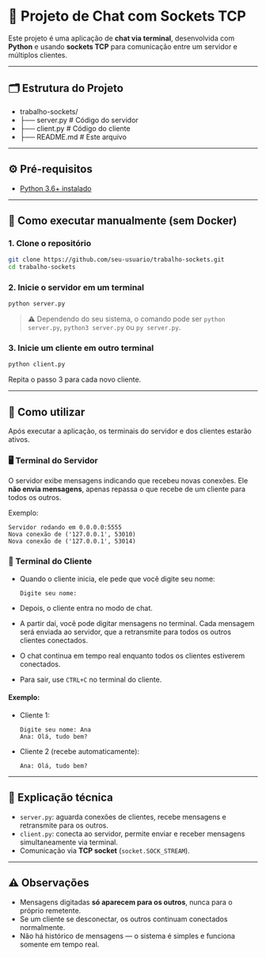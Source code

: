 # 💬 Projeto de Chat com Sockets TCP

Este projeto é uma aplicação de **chat via terminal**, desenvolvida com **Python** e usando **sockets TCP** para comunicação entre um servidor e múltiplos clientes.

---

## 🗂️ Estrutura do Projeto

* trabalho-sockets/
* ├── server.py # Código do servidor
* ├── client.py # Código do cliente
* ├── README.md # Este arquivo

---

## ⚙️ Pré-requisitos

* [Python 3.6+ instalado](https://www.python.org/downloads/)

---

## 🚀 Como executar manualmente (sem Docker)

### 1. Clone o repositório

```bash
git clone https://github.com/seu-usuario/trabalho-sockets.git
cd trabalho-sockets
```

### 2. Inicie o servidor em um terminal

```bash
python server.py
```

> ⚠️ Dependendo do seu sistema, o comando pode ser `python server.py`, `python3 server.py` ou `py server.py`.

### 3. Inicie um cliente em outro terminal

```bash
python client.py
```

Repita o passo 3 para cada novo cliente.

---

## 👤 Como utilizar

Após executar a aplicação, os terminais do servidor e dos clientes estarão ativos.

### 🖥️ Terminal do Servidor

O servidor exibe mensagens indicando que recebeu novas conexões. Ele **não envia mensagens**, apenas repassa o que recebe de um cliente para todos os outros.

Exemplo:

```
Servidor rodando em 0.0.0.0:5555
Nova conexão de ('127.0.0.1', 53010)
Nova conexão de ('127.0.0.1', 53014)
```

### 👤 Terminal do Cliente

* Quando o cliente inicia, ele pede que você digite seu nome:

  ```
  Digite seu nome:
  ```
* Depois, o cliente entra no modo de chat.
* A partir daí, você pode digitar mensagens no terminal. Cada mensagem será enviada ao servidor, que a retransmite para todos os outros clientes conectados.
* O chat continua em tempo real enquanto todos os clientes estiverem conectados.
* Para sair, use `CTRL+C` no terminal do cliente.

#### Exemplo:

* Cliente 1:

  ```
  Digite seu nome: Ana
  Ana: Olá, tudo bem?
  ```
* Cliente 2 (recebe automaticamente):

  ```
  Ana: Olá, tudo bem?
  ```

---

## 📝 Explicação técnica

* `server.py`: aguarda conexões de clientes, recebe mensagens e retransmite para os outros.
* `client.py`: conecta ao servidor, permite enviar e receber mensagens simultaneamente via terminal.
* Comunicação via **TCP socket** (`socket.SOCK_STREAM`).

---

## ⚠️ Observações

* Mensagens digitadas **só aparecem para os outros**, nunca para o próprio remetente.
* Se um cliente se desconectar, os outros continuam conectados normalmente.
* Não há histórico de mensagens — o sistema é simples e funciona somente em tempo real.
